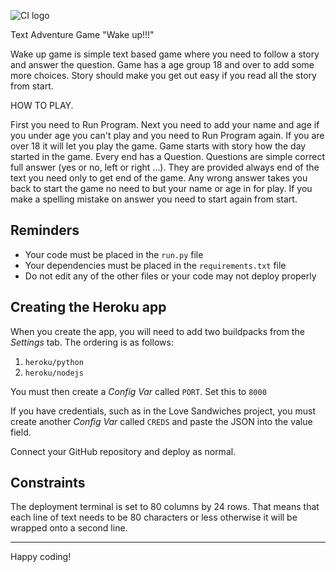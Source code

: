 ![CI logo](https://codeinstitute.s3.amazonaws.com/fullstack/ci_logo_small.png)

Text Adventure Game "Wake up!!!"


Wake up game is simple text based game where you need to follow a story and
answer the question. Game has a age group 18 and over to add some more choices.
Story should make you get out easy if you read all the story from start.

HOW TO PLAY.

First you need to Run Program.
Next you need to add your name and age if you under age you can't play 
and you need to Run Program again.
If you are over 18 it will let you play the game.
Game starts with story how the day started in the game.
Every end has a Question.
Questions are simple correct full answer (yes or no, left or right ...).
They are provided always end of the text you need only to get end of the game. Any wrong answer takes you back 
to start the game no need to but your name or age in for play.
If you make a spelling mistake on answer you need to start again  from start.

## Reminders

* Your code must be placed in the `run.py` file
* Your dependencies must be placed in the `requirements.txt` file
* Do not edit any of the other files or your code may not deploy properly

## Creating the Heroku app

When you create the app, you will need to add two buildpacks from the _Settings_ tab. The ordering is as follows:

1. `heroku/python`
2. `heroku/nodejs`

You must then create a _Config Var_ called `PORT`. Set this to `8000`

If you have credentials, such as in the Love Sandwiches project, you must create another _Config Var_ called `CREDS` and paste the JSON into the value field.

Connect your GitHub repository and deploy as normal.

## Constraints

The deployment terminal is set to 80 columns by 24 rows. That means that each line of text needs to be 80 characters or less otherwise it will be wrapped onto a second line.

-----
Happy coding!